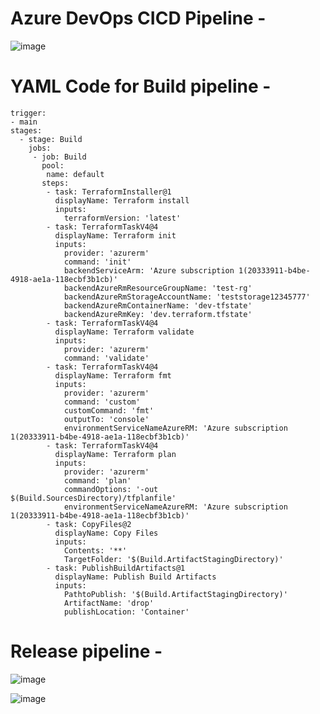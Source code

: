 # Azure DevOps CICD Pipeline -
![image](https://github.com/deekshameshram777/Terraform-learnings/assets/156531844/4363b78b-41bd-4032-8ea8-7a9844143b06)


# YAML Code for Build pipeline -

```
trigger:
- main
stages:
  - stage: Build
    jobs: 
     - job: Build
       pool:
        name: default
       steps:
        - task: TerraformInstaller@1
          displayName: Terraform install
          inputs:
            terraformVersion: 'latest'
        - task: TerraformTaskV4@4
          displayName: Terraform init
          inputs:
            provider: 'azurerm'
            command: 'init'
            backendServiceArm: 'Azure subscription 1(20333911-b4be-4918-ae1a-118ecbf3b1cb)'
            backendAzureRmResourceGroupName: 'test-rg'
            backendAzureRmStorageAccountName: 'teststorage12345777'
            backendAzureRmContainerName: 'dev-tfstate'
            backendAzureRmKey: 'dev.terraform.tfstate'
        - task: TerraformTaskV4@4
          displayName: Terraform validate
          inputs:
            provider: 'azurerm'
            command: 'validate'
        - task: TerraformTaskV4@4
          displayName: Terraform fmt
          inputs:
            provider: 'azurerm'
            command: 'custom'
            customCommand: 'fmt'
            outputTo: 'console'
            environmentServiceNameAzureRM: 'Azure subscription 1(20333911-b4be-4918-ae1a-118ecbf3b1cb)'
        - task: TerraformTaskV4@4
          displayName: Terraform plan
          inputs:
            provider: 'azurerm'
            command: 'plan'
            commandOptions: '-out $(Build.SourcesDirectory)/tfplanfile'
            environmentServiceNameAzureRM: 'Azure subscription 1(20333911-b4be-4918-ae1a-118ecbf3b1cb)'
        - task: CopyFiles@2
          displayName: Copy Files
          inputs:
            Contents: '**'
            TargetFolder: '$(Build.ArtifactStagingDirectory)'
        - task: PublishBuildArtifacts@1
          displayName: Publish Build Artifacts
          inputs:
            PathtoPublish: '$(Build.ArtifactStagingDirectory)'
            ArtifactName: 'drop'
            publishLocation: 'Container'
```

# Release pipeline -

![image](https://github.com/deekshameshram777/Terraform-learnings/assets/156531844/8686f3c4-3a90-40b9-aae7-1c7082d8a810)



![image](https://github.com/deekshameshram777/Terraform-learnings/assets/156531844/18cc5546-8650-4265-846f-8ea17f9f94a6)


